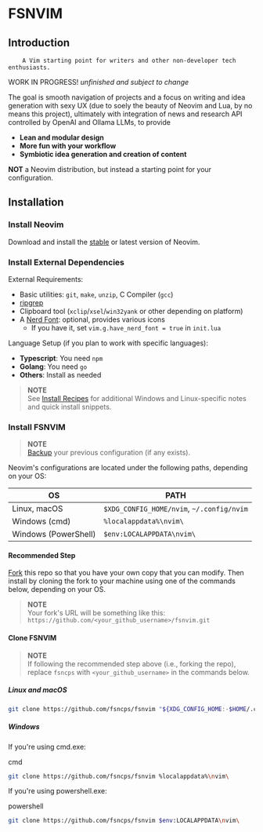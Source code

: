 # FSNVIM

## Introduction

        A Vim starting point for writers and other non-developer tech enthusiasts.

WORK IN PROGRESS! *unfinished and subject to change*

The goal is smooth navigation of projects and a focus on writing and idea generation with sexy UX (due to soely the beauty of Neovim and Lua, by no means this project), ultimately with integration of news and research API controlled by OpenAI and Ollama LLMs, to provide 

- **Lean and modular design**
- **More fun with your workflow**
- **Symbiotic idea generation and creation of content**

**NOT** a Neovim distribution, but instead a starting point for your configuration.

## Installation

### Install Neovim

Download and install the [stable](https://github.com/neovim/neovim/releases/tag/stable) or latest version of Neovim.

### Install External Dependencies

External Requirements:

- Basic utilities: `git`, `make`, `unzip`, C Compiler (`gcc`)
- [ripgrep](https://github.com/BurntSushi/ripgrep#installation)
- Clipboard tool (`xclip`/`xsel`/`win32yank` or other depending on platform)
- A [Nerd Font](https://www.nerdfonts.com/): optional, provides various icons
  - If you have it, set `vim.g.have_nerd_font = true` in `init.lua`

Language Setup (if you plan to work with specific languages):

- **Typescript**: You need `npm`
- **Golang**: You need `go`
- **Others**: Install as needed

> **NOTE**  
> See [Install Recipes](#install-recipes) for additional Windows and Linux-specific notes and quick install snippets.

### Install FSNVIM

> **NOTE**  
> [Backup](#faq) your previous configuration (if any exists).

Neovim's configurations are located under the following paths, depending on your OS:

| OS              | PATH                       |
| --------------- | -------------------------- |
| Linux, macOS    | `$XDG_CONFIG_HOME/nvim`, `~/.config/nvim` |
| Windows (cmd)   | `%localappdata%\nvim\`      |
| Windows (PowerShell) | `$env:LOCALAPPDATA\nvim\` |

#### Recommended Step

[Fork](https://docs.github.com/en/get-started/quickstart/fork-a-repo) this repo so that you have your own copy that you can modify. Then install by cloning the fork to your machine using one of the commands below, depending on your OS.

> **NOTE**  
> Your fork's URL will be something like this:  
> `https://github.com/<your_github_username>/fsnvim.git`

#### Clone FSNVIM

> **NOTE**  
> If following the recommended step above (i.e., forking the repo), replace `fsncps` with `<your_github_username>` in the commands below.

##### Linux and macOS

```bash
git clone https://github.com/fsncps/fsnvim "${XDG_CONFIG_HOME:-$HOME/.config}"/nvim
```

##### Windows

If you're using cmd.exe:

cmd

```bash
git clone https://github.com/fsncps/fsnvim %localappdata%\nvim\
```

If you're using powershell.exe:

powershell

```bash
git clone https://github.com/fsncps/fsnvim $env:LOCALAPPDATA\nvim\
```
